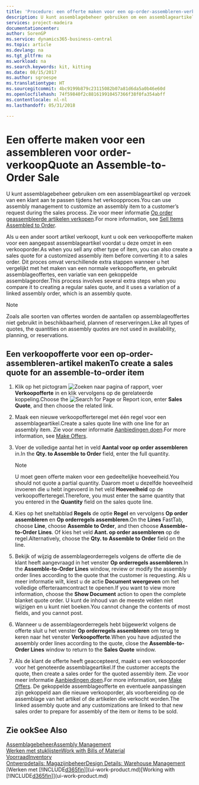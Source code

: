 ```yaml
---
title: 'Procedure: een offerte maken voor een op-order-assembleren-verkoop | Microsoft Docs'
description: U kunt assemblagebeheer gebruiken om een assemblageartikel op verzoek van een klant aan te passen tijdens het verkoopproces.
services: project-madeira
documentationcenter: 
author: SorenGP
ms.service: dynamics365-business-central
ms.topic: article
ms.devlang: na
ms.tgt_pltfrm: na
ms.workload: na
ms.search.keywords: kit, kitting
ms.date: 08/15/2017
ms.author: sgroespe
ms.translationtype: HT
ms.sourcegitcommit: 4bc9199b879c23115082b07a81d6da5a0b46e60d
ms.openlocfilehash: 74f59840f2c881619910457366f38f0fa354abff
ms.contentlocale: nl-nl
ms.lasthandoff: 05/31/2018

---
```

# <a name="quote-an-assemble-to-order-sale"></a><span data-ttu-id="6482d-103">Een offerte maken voor een assembleren voor order-verkoop</span><span class="sxs-lookup"><span data-stu-id="6482d-103">Quote an Assemble-to-Order Sale</span></span>
<span data-ttu-id="6482d-104">U kunt assemblagebeheer gebruiken om een assemblageartikel op verzoek van een klant aan te passen tijdens het verkoopproces.</span><span class="sxs-lookup"><span data-stu-id="6482d-104">You can use assembly management to customize an assembly item to a customer’s request during the sales process.</span></span> <span data-ttu-id="6482d-105">Zie voor meer informatie [Op order geassembleerde artikelen verkopen](assembly-how-to-sell-items-assembled-to-order.md).</span><span class="sxs-lookup"><span data-stu-id="6482d-105">For more information, see [Sell Items Assembled to Order](assembly-how-to-sell-items-assembled-to-order.md).</span></span>  

<span data-ttu-id="6482d-106">Als u een ander soort artikel verkoopt, kunt u ook een verkoopofferte maken voor een aangepast assemblageartikel voordat u deze omzet in een verkooporder.</span><span class="sxs-lookup"><span data-stu-id="6482d-106">As when you sell any other type of item, you can also create a sales quote for a customized assembly item before converting it to a sales order.</span></span> <span data-ttu-id="6482d-107">Dit proces omvat verschillende extra stappen wanneer u het vergelijkt met het maken van een normale verkoopofferte, en gebruikt assemblageoffertes, een variatie van een gekoppelde assemblageorder.</span><span class="sxs-lookup"><span data-stu-id="6482d-107">This process involves several extra steps when you compare it to creating a regular sales quote, and it uses a variation of a linked assembly order, which is an assembly quote.</span></span>

> [!NOTE]  
>  <span data-ttu-id="6482d-108">Zoals alle soorten van offertes worden de aantallen op assemblageoffertes niet gebruikt in beschikbaarheid, plannen of reserveringen.</span><span class="sxs-lookup"><span data-stu-id="6482d-108">Like all types of quotes, the quantities on assembly quotes are not used in availability, planning, or reservations.</span></span>  

## <a name="to-create-a-sales-quote-for-an-assemble-to-order-item"></a><span data-ttu-id="6482d-109">Een verkoopofferte voor een op-order-assembleren-artikel maken</span><span class="sxs-lookup"><span data-stu-id="6482d-109">To create a sales quote for an assemble-to-order item</span></span>  
1.  <span data-ttu-id="6482d-110">Klik op het pictogram ![Zoeken naar pagina of rapport](media/ui-search/search_small.png "pictogram Zoeken naar pagina of rapport"), voer **Verkoopofferte** in en klik vervolgens op de gerelateerde koppeling.</span><span class="sxs-lookup"><span data-stu-id="6482d-110">Choose the ![Search for Page or Report](media/ui-search/search_small.png "Search for Page or Report icon") icon, enter **Sales Quote**, and then choose the related link.</span></span>  
2.  <span data-ttu-id="6482d-111">Maak een nieuwe verkoopofferteregel met één regel voor een assemblageartikel.</span><span class="sxs-lookup"><span data-stu-id="6482d-111">Create a sales quote line with one line for an assembly item.</span></span> <span data-ttu-id="6482d-112">Zie voor meer informatie [Aanbiedingen doen](sales-how-make-offers.md).</span><span class="sxs-lookup"><span data-stu-id="6482d-112">For more information, see [Make Offers](sales-how-make-offers.md).</span></span>  
3.  <span data-ttu-id="6482d-113">Voer de volledige aantal het in veld **Aantal voor op order assembleren** in.</span><span class="sxs-lookup"><span data-stu-id="6482d-113">In the **Qty. to Assemble to Order** field, enter the full quantity.</span></span>

    > [!NOTE]  
    >  <span data-ttu-id="6482d-114">U moet geen offerte maken voor een gedeeltelijke hoeveelheid.</span><span class="sxs-lookup"><span data-stu-id="6482d-114">You should not quote a partial quantity.</span></span> <span data-ttu-id="6482d-115">Daarom moet u dezelfde hoeveelheid invoeren die u hebt ingevoerd in het veld **Hoeveelheid** op de verkoopofferteregel.</span><span class="sxs-lookup"><span data-stu-id="6482d-115">Therefore, you must enter the same quantity that you entered in the **Quantity** field on the sales quote line.</span></span>  

4.  <span data-ttu-id="6482d-116">Kies op het sneltabblad **Regels** de optie **Regel** en vervolgens **Op order assembleren** en **Op orderregels assembleren**.</span><span class="sxs-lookup"><span data-stu-id="6482d-116">On the **Lines** FastTab, choose **Line**, choose **Assemble to Order**, and then choose **Assemble-to-Order Lines**.</span></span> <span data-ttu-id="6482d-117">Of kies het veld **Aant. op order assembleren** op de regel.</span><span class="sxs-lookup"><span data-stu-id="6482d-117">Alternatively, choose the **Qty. to Assemble to Order** field on the line.</span></span>  
5.  <span data-ttu-id="6482d-118">Bekijk of wijzig de assemblageorderregels volgens de offerte die de klant heeft aangevraagd in het venster **Op orderregels assembleren**.</span><span class="sxs-lookup"><span data-stu-id="6482d-118">In the **Assemble-to-Order Lines** window, review or modify the assembly order lines according to the quote that the customer is requesting.</span></span> <span data-ttu-id="6482d-119">Als u meer informatie wilt, kiest u de actie **Document weergeven** om het volledige offerteraamcontract te openen.</span><span class="sxs-lookup"><span data-stu-id="6482d-119">If you want to view more information, choose the **Show Document** action to open the complete blanket quote order.</span></span> <span data-ttu-id="6482d-120">U kunt de inhoud van de meeste velden niet wijzigen en u kunt niet boeken.</span><span class="sxs-lookup"><span data-stu-id="6482d-120">You cannot change the contents of most fields, and you cannot post.</span></span>  
6.  <span data-ttu-id="6482d-121">Wanneer u de assemblageorderregels hebt bijgewerkt volgens de offerte sluit u het venster **Op orderregels assembleren** om terug te keren naar het venster **Verkoopofferte**.</span><span class="sxs-lookup"><span data-stu-id="6482d-121">When you have adjusted the assembly order lines according to the quote, close the **Assemble-to-Order Lines** window to return to the **Sales Quote** window.</span></span>  
7.  <span data-ttu-id="6482d-122">Als de klant de offerte heeft geaccepteerd, maakt u een verkooporder voor het genoteerde assemblageartikel.</span><span class="sxs-lookup"><span data-stu-id="6482d-122">If the customer accepts the quote, then create a sales order for the quoted assembly item.</span></span> <span data-ttu-id="6482d-123">Zie voor meer informatie [Aanbiedingen doen](sales-how-make-offers.md).</span><span class="sxs-lookup"><span data-stu-id="6482d-123">For more information, see [Make Offers](sales-how-make-offers.md).</span></span> <span data-ttu-id="6482d-124">De gekoppelde assemblageofferte en eventuele aanpassingen zijn gekoppeld aan die nieuwe verkooporder, als voorbereiding op de assemblage van het artikel of de artikelen die verkocht worden.</span><span class="sxs-lookup"><span data-stu-id="6482d-124">The linked assembly quote and any customizations are linked to that new sales order to prepare for assembly of the item or items to be sold.</span></span>  

## <a name="see-also"></a><span data-ttu-id="6482d-125">Zie ook</span><span class="sxs-lookup"><span data-stu-id="6482d-125">See Also</span></span>  
[<span data-ttu-id="6482d-126">Assemblagebeheer</span><span class="sxs-lookup"><span data-stu-id="6482d-126">Assembly Management</span></span>](assembly-assemble-items.md)  
[<span data-ttu-id="6482d-127">Werken met stuklijsten</span><span class="sxs-lookup"><span data-stu-id="6482d-127">Work with Bills of Material</span></span>](inventory-how-work-BOMs.md)  
[<span data-ttu-id="6482d-128">Voorraad</span><span class="sxs-lookup"><span data-stu-id="6482d-128">Inventory</span></span>](inventory-manage-inventory.md)  
[<span data-ttu-id="6482d-129">Ontwerpdetails: Magazijnbeheer</span><span class="sxs-lookup"><span data-stu-id="6482d-129">Design Details: Warehouse Management</span></span>](design-details-warehouse-management.md)  
<span data-ttu-id="6482d-130">[Werken met [!INCLUDE[d365fin](includes/d365fin_md.md)]](ui-work-product.md)</span><span class="sxs-lookup"><span data-stu-id="6482d-130">[Working with [!INCLUDE[d365fin](includes/d365fin_md.md)]](ui-work-product.md)</span></span>

